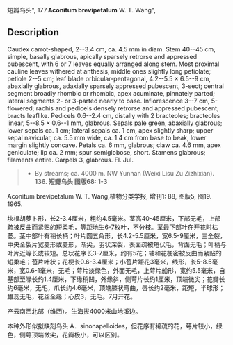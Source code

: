 短瓣乌头",
177.**Aconitum brevipetalum** W. T. Wang",

## Description
Caudex carrot-shaped, 2--3.4 cm, ca. 4.5 mm in diam. Stem 40--45 cm, simple, basally glabrous, apically sparsely retrorse and appressed pubescent, with 6 or 7 leaves equally arranged along stem. Most proximal cauline leaves withered at anthesis, middle ones slightly long petiolate; petiole 2--5 cm; leaf blade orbicular-pentagonal, 4.2--5.5 × 6.5--9 cm, abaxially glabrous, adaxially sparsely appressed pubescent, 3-sect; central segment broadly rhombic or rhombic, apex acuminate, pinnately parted; lateral segments 2- or 3-parted nearly to base. Inflorescence 3--7 cm, 5-flowered; rachis and pedicels densely retrorse and appressed pubescent; bracts leaflike. Pedicels 0.6--2.4 cm, distally with 2 bracteoles; bracteoles linear, 5--8.5 × 0.6--1 mm, glabrous. Sepals pale green, abaxially glabrous; lower sepals ca. 1 cm; lateral sepals ca. 1 cm, apex slightly sharp; upper sepal navicular, ca. 5.5 mm wide, ca. 1.4 cm from base to beak, lower margin slightly concave. Petals ca. 6 mm, glabrous; claw ca. 4.6 mm, apex geniculate; lip ca. 2 mm; spur semiglobose, short. Stamens glabrous; filaments entire. Carpels 3, glabrous. Fl. Jul.

> * By streams; ca. 4000 m. NW Yunnan (Weixi Lisu Zu Zizhixian).
**136. 短瓣乌头 图版68: 1-3**

Aconitum brevipetalum W. T. Wang,植物分类学报, 增刊1: 88, 图版5, 图19. 1965.

块根胡萝卜形，长2-3.4厘米，粗约4.5毫米。茎高40-45厘米，下部无毛，上部疏被反曲而紧贴的短柔毛，等距地生6-7枚叶，不分枝。茎最下部叶在开花时枯萎。茎中部叶有稍长柄；叶片圆五角形，长4.2-5.5厘米，宽6.5-9厘米，三全裂，中央全裂片宽菱形或菱形，渐尖，羽状深裂，表面疏被短伏毛，背面无毛；叶柄与叶片近等长或较短。总状花序长3-7厘米，约有5花；轴和花梗密被反曲而紧贴的短柔毛；苞片叶状；花梗长0.6-3.4厘米；小苞片距花3毫米，线形，长5-8.5毫米，宽0.6-1毫米，无毛；萼片淡绿色，外面无毛，上萼片船形，宽约5.5毫米，自基部至喙长约1.4厘米，下缘稍凹，外缘斜，侧萼片长约1厘米，顶端微尖；花瓣长约6毫米，无毛，爪长约4.6毫米，顶端膝状弯曲，唇长约2毫米，距短，半球形；雄蕊无毛，花丝全缘；心皮3，无毛。7月开花。

产云南西北部（维西）。生海拔4000米山地溪边。

本种外形似拟缺刻乌头 A．sinonapelloides，但花序有稀疏的花，萼片较小，绿色，侧萼顶端微尖，花瓣极小，可以区别。
